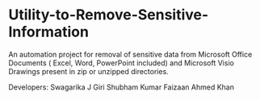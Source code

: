 # Utility-to-Remove-Sensitive-Information
An automation project for removal of sensitive data from Microsoft Office Documents ( Excel, Word, PowerPoint included)  and Microsoft Visio Drawings present in zip or unzipped directories.

Developers:
Swagarika J Giri
Shubham Kumar
Faizaan Ahmed Khan
